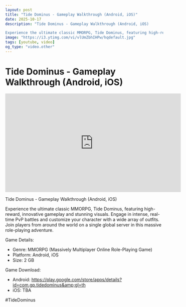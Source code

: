 ```yaml
---
layout: post
title: "Tide Dominus - Gameplay Walkthrough (Android, iOS)"
date: 2025-10-17
description: "Tide Dominus - Gameplay Walkthrough (Android, iOS)

Experience the ultimate classic MMORPG, Tide Dominus, featuring high-reward, innovative gameplay and..."
image: "https://i3.ytimg.com/vi/vlUmZbhIHPw/hqdefault.jpg"
tags: [youtube, video]
og_type: "video.other"
---
```


<script type="application/ld+json">
{
  "@context": "http://schema.org",
  "@type": "VideoObject",
  "name": "Tide Dominus - Gameplay Walkthrough (Android, iOS)",
  "description": "Tide Dominus - Gameplay Walkthrough (Android, iOS)\n\nExperience the ultimate classic MMORPG, Tide Dominus, featuring high-reward, innovative gameplay and stunning visuals. Engage in intense, real-time PvP battles and customize your character with a wide array of outfits. Join players from around the world on a single global server in this massive role-playing adventure.\n\nGame Details:\n\n- Genre: MMORPG (Massively Multiplayer Online Role-Playing Game)\n- Platform: Android, iOS\n- Size: 2 GB\n\nGame Download:\n\n- Android: https://play.google.com/store/apps/details?id=com.gp.tidedominus&amp;gl=th\n- iOS: TBA\n\n#TideDominus",
  "thumbnailUrl": "https://i3.ytimg.com/vi/vlUmZbhIHPw/hqdefault.jpg",
  "uploadDate": "2025-10-17T09:01:27",
  "embedUrl": "https://www.youtube.com/embed/vlUmZbhIHPw",
  "publisher": {
    "@type": "Person",
    "name": "Celo Zaga"
  },
  "mainEntityOfPage": {
    "@type": "WebPage",
    "@id": "https://celozaga.github.io/2025/10/17/tide-dominus---gameplay-walkthrough-(android,-ios)-vlUmZbhIHPw.html"
  },
  "duration": "PT0M0S"
}
</script>

<script type="application/ld+json">
{
  "@context": "http://schema.org",
  "@type": "BlogPosting",
  "headline": "Tide Dominus - Gameplay Walkthrough (Android, iOS)",
  "image": "https://i3.ytimg.com/vi/vlUmZbhIHPw/hqdefault.jpg",
  "publisher": {
    "@type": "Person",
    "name": "Celo Zaga"
  },
  "url": "https://celozaga.github.io/2025/10/17/tide-dominus---gameplay-walkthrough-(android,-ios)-vlUmZbhIHPw.html",
  "datePublished": "2025-10-17T09:01:27",
  "dateCreated": "2025-10-17T09:01:27",
  "dateModified": "2025-10-17T09:01:27",
  "description": "Tide Dominus - Gameplay Walkthrough (Android, iOS)\n\nExperience the ultimate classic MMORPG, Tide Dominus, featuring high-reward, innovative gameplay and...",
  "author": {
    "@type": "Person",
    "name": "Celo Zaga"
  },
  "mainEntityOfPage": {
    "@type": "WebPage",
    "@id": "https://celozaga.github.io/2025/10/17/tide-dominus---gameplay-walkthrough-(android,-ios)-vlUmZbhIHPw.html"
  }
}
</script>

<h1 class="youtube-post-title">Tide Dominus - Gameplay Walkthrough (Android, iOS)</h1>

<iframe width="560" height="315" src="https://www.youtube.com/embed/vlUmZbhIHPw" class="youtube-post-embed" frameborder="0" allowfullscreen></iframe>

<p class="youtube-post-description">Tide Dominus - Gameplay Walkthrough (Android, iOS)

Experience the ultimate classic MMORPG, Tide Dominus, featuring high-reward, innovative gameplay and stunning visuals. Engage in intense, real-time PvP battles and customize your character with a wide array of outfits. Join players from around the world on a single global server in this massive role-playing adventure.

Game Details:

- Genre: MMORPG (Massively Multiplayer Online Role-Playing Game)
- Platform: Android, iOS
- Size: 2 GB

Game Download:

- Android: https://play.google.com/store/apps/details?id=com.gp.tidedominus&amp;gl=th
- iOS: TBA

#TideDominus</p>
